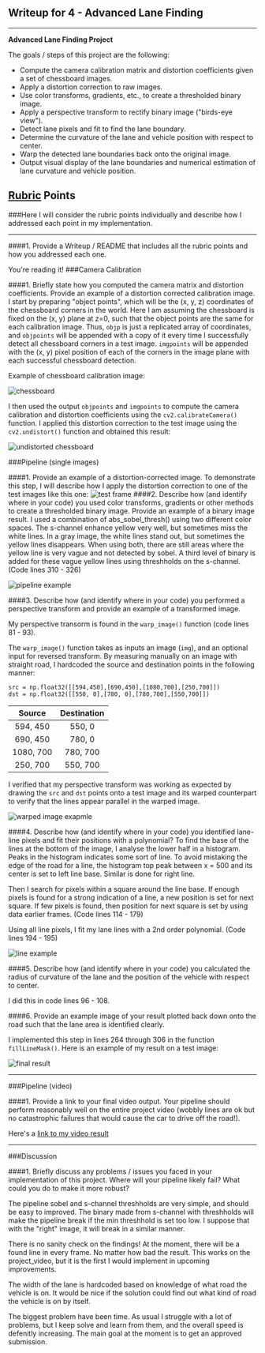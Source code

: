 ## Writeup for 4 - Advanced Lane Finding

---

**Advanced Lane Finding Project**

The goals / steps of this project are the following:

* Compute the camera calibration matrix and distortion coefficients given a set of chessboard images.
* Apply a distortion correction to raw images.
* Use color transforms, gradients, etc., to create a thresholded binary image.
* Apply a perspective transform to rectify binary image ("birds-eye view").
* Detect lane pixels and fit to find the lane boundary.
* Determine the curvature of the lane and vehicle position with respect to center.
* Warp the detected lane boundaries back onto the original image.
* Output visual display of the lane boundaries and numerical estimation of lane curvature and vehicle position.

[//]: # (Image References)

[undist_chessboard]: examples/undist_chessboard.jpg "Undistorted chessboard"
[chessboard]: camera_cal/calibration2.jpg "chessboard"
[test_frame]: example/test_frame.jpg "unprocessed test frame"
[image_pipeline_example]: example/image_pipeline_example.jpg "image pipeline example"
[transform_example]: example/transform_example.jpg "image transform example"
[line_example]: example/line_example.jpg "line example"
[final_image]: example/final_image.jpg "final result"

## [Rubric](https://review.udacity.com/#!/rubrics/571/view) Points
###Here I will consider the rubric points individually and describe how I addressed each point in my implementation.  

---

####1. Provide a Writeup / README that includes all the rubric points and how you addressed each one.

You're reading it!
###Camera Calibration

####1. Briefly state how you computed the camera matrix and distortion coefficients. Provide an example of a distortion corrected calibration image.
I start by preparing "object points", which will be the (x, y, z) coordinates of the chessboard corners in the world. Here I am assuming the chessboard is fixed on the (x, y) plane at z=0, such that the object points are the same for each calibration image.  Thus, `objp` is just a replicated array of coordinates, and `objpoints` will be appended with a copy of it every time I successfully detect all chessboard corners in a test image.  `imgpoints` will be appended with the (x, y) pixel position of each of the corners in the image plane with each successful chessboard detection.  

Example of chessboard calibration image:

![chessboard][chessboard]

I then used the output `objpoints` and `imgpoints` to compute the camera calibration and distortion coefficients using the `cv2.calibrateCamera()` function.  I applied this distortion correction to the test image using the `cv2.undistort()` function and obtained this result: 

![undistorted chessboard][undist_chessboard]

###Pipeline (single images)

####1. Provide an example of a distortion-corrected image.
To demonstrate this step, I will describe how I apply the distortion correction to one of the test images like this one:
![test frame][test_frame]
####2. Describe how (and identify where in your code) you used color transforms, gradients or other methods to create a thresholded binary image.  Provide an example of a binary image result.
I used a combination of abs_sobel_thresh() using two different color spaces. The s-channel enhance yellow very well, but sometimes miss the white lines. In a gray image, the white lines stand out, but sometimes the yellow lines disappears. When using both, there are still areas where the yellow line is very vague and not detected by sobel. A third level of binary is added for these vague yellow lines using threshholds on the s-channel. (Code lines 310 - 326)

![pipeline example][image_pipeline_example]

####3. Describe how (and identify where in your code) you performed a perspective transform and provide an example of a transformed image.

My perspective transorm is found in the `warp_image()` function (code lines 81 - 93). 

The `warp_image()` function takes as inputs an image (`img`), and an optional input for reversed transform. By measuring manually on an image with straight road, I hardcoded the source and destination points in the following manner:

```
src = np.float32([[594,450],[690,450],[1080,700],[250,700]])
dst = np.float32([[550, 0],[780, 0],[780,700],[550,700]])

```

| Source        | Destination   | 
|:-------------:|:-------------:| 
| 594, 450      | 550, 0        | 
| 690, 450      | 780, 0      |
| 1080, 700     | 780, 700      |
| 250, 700      | 550, 700        |

I verified that my perspective transform was working as expected by drawing the `src` and `dst` points onto a test image and its warped counterpart to verify that the lines appear parallel in the warped image.

![warped image exapmle][transform_example]

####4. Describe how (and identify where in your code) you identified lane-line pixels and fit their positions with a polynomial?
To find the base of the lines at the bottom of the image, I analyse the lower half in a histogram. Peaks in the histogram indicates some sort of line. To avoid mistaking the edge of the road for a line, the histogram top peak between x = 500 and its center is set to left line base. Similar is done for right line.

Then I search for pixels within a square around the line base. If enough pixels is found for a strong indication of a line, a new position is set for next square. If few pixels is found, then position for next square is set by using data earlier frames. (Code lines 114 - 179)

Using all line pixels, I fit my lane lines with a 2nd order polynomial. (Code lines 194 - 195)

![line example][line_example]

####5. Describe how (and identify where in your code) you calculated the radius of curvature of the lane and the position of the vehicle with respect to center.

I did this in code lines 96 - 108.

####6. Provide an example image of your result plotted back down onto the road such that the lane area is identified clearly.

I implemented this step in lines 264 through 306 in the function `fillLineMask()`.  Here is an example of my result on a test image:

![final result][final_image]

---

###Pipeline (video)

####1. Provide a link to your final video output.  Your pipeline should perform reasonably well on the entire project video (wobbly lines are ok but no catastrophic failures that would cause the car to drive off the road!).

Here's a [link to my video result](https://youtu.be/hVcpBY3drxc)

---

###Discussion

####1. Briefly discuss any problems / issues you faced in your implementation of this project.  Where will your pipeline likely fail?  What could you do to make it more robust?

The pipeline sobel and s-channel threshholds are very simple, and should be easy to improved. The binary made from s-channel with threshholds will make the pipeline break if the min threshhold is set too low. I suppose that with the "right" image, it will break in a similar manner.

There is no sanity check on the findings! At the moment, there will be a found line in every frame. No matter how bad the result. This works on the project_video, but it is the first I would implement in upcoming improvements.

The width of the lane is hardcoded based on knowledge of what road the vehicle is on. It would be nice if the solution could find out what kind of road the vehicle is on by itself.

The biggest problem have been time. As usual I struggle with a lot of problems, but I keep solve and learn from them, and the overall speed is defenitly increasing. The main goal at the moment is to get an approved submission.

